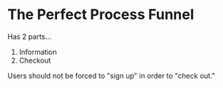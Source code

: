 # The Perfect Process Funnel

Has 2 parts...

1. Information
2. Checkout

Users should not be forced to "sign up" in order to "check out."
